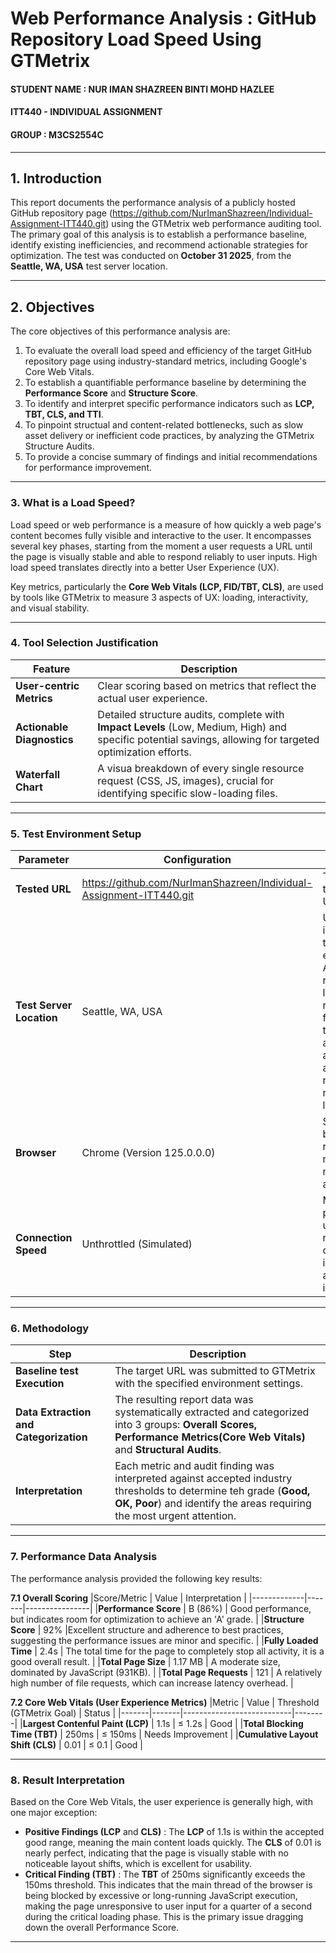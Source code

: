 #  Web Performance Analysis : GitHub Repository Load Speed Using GTMetrix

####  STUDENT NAME : NUR IMAN SHAZREEN BINTI MOHD HAZLEE
####  ITT440 - INDIVIDUAL ASSIGNMENT 
####  GROUP : M3CS2554C

---
## 1. Introduction
This report documents the performance analysis of a publicly hosted GitHub repository page (https://github.com/NurImanShazreen/Individual-Assignment-ITT440.git) using the GTMetrix web performance auditing tool. The primary goal of this analysis is to establish a performance baseline, identify existing inefficiencies, and recommend actionable strategies for optimization. The test was conducted on **October 31 2025**, from the **Seattle, WA, USA** test server location.

---
## 2. Objectives
The core objectives of this performance analysis are:

 1. To evaluate the overall load speed and efficiency of the target GitHub repository page using industry-standard metrics, including Google's Core Web Vitals. 
 2. To establish a quantifiable performance baseline by determining the **Performance Score** and **Structure Score**.
 3. To identify and interpret specific performance indicators such as **LCP, TBT, CLS, and TTI**.
 4. To pinpoint structual and content-related bottlenecks, such as slow asset delivery or inefficient code practices, by analyzing the GTMetrix Structure Audits.
 5. To provide a concise summary of findings and initial recommendations for performance improvement. 

---
### 3. What is a Load Speed?
Load speed or web performance is a measure of how quickly a web page's content becomes fully visible and interactive to the user. It encompasses several key phases, starting from the moment a user requests a URL until the page is visually stable and able to respond reliably to user inputs. High load speed translates directly into a better User Experience (UX).

Key metrics, particularly the **Core Web Vitals (LCP, FID/TBT, CLS)**, are used by tools like GTMetrix to measure 3 aspects of UX: loading, interactivity, and visual stability.

---
### 4. Tool Selection Justification
|Feature | Description |
|---------|------------|
|**User-centric Metrics** | Clear scoring based on metrics that reflect the actual user experience. |
|**Actionable Diagnostics** | Detailed structure audits, complete with **Impact Levels** (Low, Medium, High) and specific potential savings, allowing for targeted optimization efforts. |
|**Waterfall Chart** | A visua breakdown of every single resource request (CSS, JS, images), crucial for identifying specific slow-loading files. | 

---
### 5. Test Environment Setup
|Parameter | Configuration | Justification |
|----------|---------------|---------------|
|**Tested URL** | https://github.com/NurImanShazreen/Individual-Assignment-ITT440.git | The specific target page URL |
|**Test Server Location** | Seattle, WA, USA | Used as the initial baseline test environment. A more representative location is recommended for future tests targeting an Asian audience to account for realistic network latency. |
|**Browser** | Chrome (Version 125.0.0.0) | Standard test browser, reflecting the most common modern user agent. |
|**Connection Speed** | Unthrottled (Simulated) | Measures performance under ideal network conditions to isolate server and code inefficiencies. | 

---
### 6.  Methodology
|Step | Description |
|-----|-------------|
|**Baseline test Execution** | The target URL was submitted to GTMetrix with the specified environment settings. |
|**Data Extraction and Categorization** | The resulting report data was systematically extracted and categorized into 3 groups: **Overall Scores, Performance Metrics(Core Web Vitals)** and **Structural Audits**. |
|**Interpretation** | Each metric and audit finding was interpreted against accepted industry thresholds to determine teh grade (**Good, OK, Poor**) and identify the areas requiring the most urgent attention. |

---
### 7. Performance Data Analysis 
The performance analysis provided the following key results:

**7.1 Overall Scoring**
|Score/Metric | Value | Interpretation |
|-------------|-------|----------------|
|**Performance Score** | B (86%) | Good performance, but indicates room for optimization to achieve an 'A' grade. |
|**Structure Score** | 92% |Excellent structure and adherence to best practices, suggesting the performance issues are minor and specific. | 
|**Fully Loaded Time** | 2.4s | The total time for the page to completely stop all activity, it is a good overall result. |
|**Total Page Size** | 1.17 MB | A moderate size, dominated by JavaScript (931KB). |
|**Total Page Requests** | 121 | A relatively high number of file requests, which can increase latency overhead. |


**7.2 Core Web Vitals (User Experience Metrics)**
|Metric | Value | Threshold (GTMetrix Goal) | Status |
|-------|-------|---------------------------|--------|
|**Largest Contenful Paint (LCP)** | 1.1s | &le; 1.2s | Good |
|**Total Blocking Time (TBT)** | 250ms | &le; 150ms | Needs Improvement |
|**Cumulative Layout Shift (CLS)** | 0.01 | &le; 0.1 | Good | 

---
### 8. Result Interpretation
Based on the Core Web Vitals, the user experience is generally high, with one major exception:
- **Positive Findings (LCP** and **CLS)** : The **LCP** of 1.1s is within the accepted good range, meaning the main content loads quickly. The **CLS** of 0.01 is nearly perfect, indicating that the page is visually stable with no noticeable layout shifts, which is excellent for usability. 
- **Critical Finding (TBT)** : The **TBT** of 250ms significantly exceeds the 150ms threshold. This indicates that the main thread of the browser is being blocked by excessive or long-running JavaScript execution, making the page unresponsive to user input for a quarter of a second during the critical loading phase. This is the primary issue dragging down the overall Performance Score.

---

